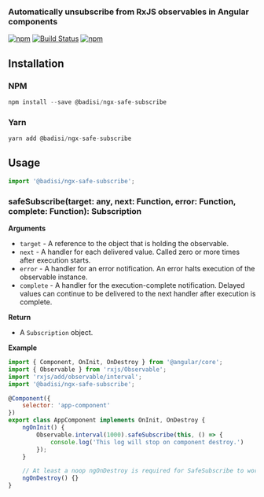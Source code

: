 ### Automatically unsubscribe from RxJS observables in Angular components
[![npm](https://img.shields.io/npm/dt/@badisi/ngx-safe-subscribe.svg)]()
[![Build Status](https://travis-ci.org/Badisi/ngx-safe-subscribe.svg?branch=master)](https://travis-ci.org/Badisi/ngx-safe-subscribe)
[![npm](https://img.shields.io/npm/l/@badisi/ngx-safe-subscribe.svg)]()

## Installation

### NPM

```js
npm install --save @badisi/ngx-safe-subscribe
```

### Yarn

```js
yarn add @badisi/ngx-safe-subscribe
```

## Usage

```js
import '@badisi/ngx-safe-subscribe';
```

### safeSubscribe(target: any, next: Function, error: Function, complete: Function): Subscription

__Arguments__

* `target` - A reference to the object that is holding the observable.
* `next` - A handler for each delivered value. Called zero or more times after execution starts.
* `error` - A handler for an error notification. An error halts execution of the observable instance.
* `complete` - A handler for the execution-complete notification. Delayed values can continue to be delivered to the next handler after execution is complete.

__Return__

* A `Subscription` object.

__Example__

```js
import { Component, OnInit, OnDestroy } from '@angular/core';
import { Observable } from 'rxjs/Observable';
import 'rxjs/add/observable/interval';
import '@badisi/ngx-safe-subscribe';

@Component({
	selector: 'app-component'
})
export class AppComponent implements OnInit, OnDestroy {
  	ngOnInit() {
		Observable.interval(1000).safeSubscribe(this, () => {
	        console.log('This log will stop on component destroy.')
	    });
  	}

	// At least a noop ngOnDestroy is required for SafeSubscribe to work.
  	ngOnDestroy() {}
}
```
